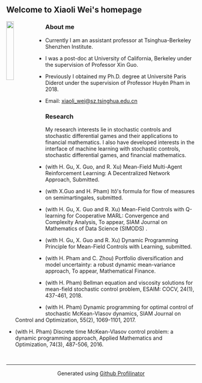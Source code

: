 ## Welcome to Xiaoli Wei's homepage  
  

<img src="https://github.com/Xiaoli-Wei/math/blob/main/EmbeddedImage.jpg?raw=true" align="left" style="width: 20%" />  
  



### About me  
- Currently I am an assistant professor at Tsinghua-Berkeley Shenzhen Institute.  


- I was a post-doc at University of California, Berkeley under the supervision of Professor Xin Guo. 


- Previously I obtained my Ph.D. degree at Université Paris Diderot under the supervision of Professor Huyên Pham in 2018. 

- Email: xiaoli_wei@sz.tsinghua.edu.cn  
  
















### Research  
My research interests lie in stochastic controls and stochastic differential games and their applications to financial mathematics. I also have developed interests in the interface of machine learning with stochastic controls, stochastic differential games, and financial mathematics.  
  

- (with H. Gu, X. Guo, and R. Xu) Mean-Field Multi-Agent Reinforcement Learning: A Decentralized Network Approach, Submitted.  
  

- (with X.Guo and H. Pham) Itô's formula for flow of measures on semimartingales, submitted.  
  

- (with H. Gu, X. Guo and R. Xu) Mean-Field Controls with Q-learning for Cooperative MARL: Convergence and Complexity Analysis,  To appear, SIAM Journal on Mathematics of Data Science (SIMODS) .  
  

- (with H. Gu, X. Guo and R. Xu) Dynamic Programming Principle for Mean-Field Controls with Learning, submitted.  
  

- (with H. Pham and C. Zhou) Portfolio diversification and model uncertainty: a robust dynamic mean-variance approach, To appear, Mathematical Finance.  
  

- (with H. Pham) Bellman equation and viscosity solutions for mean-field stochastic control problem, ESAIM: COCV, 24(1), 437-461, 2018.  
  

- (with H. Pham) Dynamic programming for optimal control of stochastic McKean-Vlasov dynamics, SIAM Journal on Control and Optimization, 55(2), 1069-1101, 2017.  
  

- (with H. Pham) Discrete time McKean-Vlasov control problem: a dynamic programming approach, Applied Mathematics and Optimization, 74(3), 487-506, 2016.  

<br />

----
<div align="center">Generated using <a href="https://profilinator.rishav.dev/" target="_blank">Github Profilinator</a></div>
